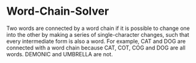 # Word-Chain-Solver
Two words are connected by a word chain if it is possible to change one into the other by making a series of single-character changes, such that every intermediate form is also a word.  For example, CAT and DOG are connected with a word chain because CAT, COT, COG and DOG are all words. DEMONIC and UMBRELLA are not.
